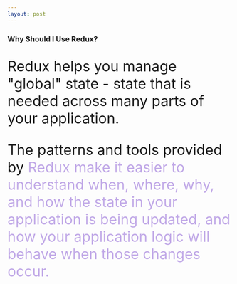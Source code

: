 ```yaml
---
layout: post
---
```



### Why Should I Use Redux?

<p align="left" style="font-size:32px">Redux helps you manage "global" state - state that is needed across many parts of your application.
</p>

<p align="left" style="font-size:32px">The patterns and tools provided by <span style="color: #c0a8e7">Redux make it easier to understand when, where, why, and how the state in your application is being updated, and how your application logic will behave when those changes occur.</span>
</p>




